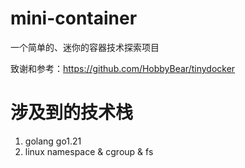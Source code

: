 # mini-container

一个简单的、迷你的容器技术探索项目

致谢和参考：https://github.com/HobbyBear/tinydocker

# 涉及到的技术栈
1. golang go1.21
2. linux namespace & cgroup & fs 

